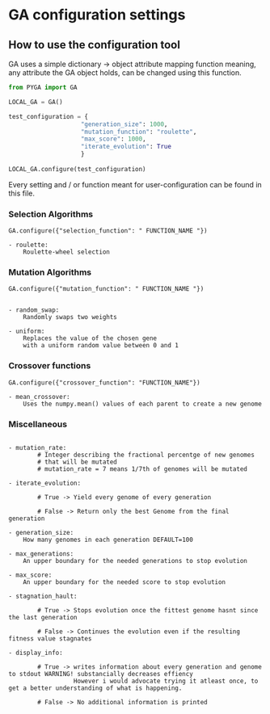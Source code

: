 # GA configuration settings

## How to use the configuration tool
GA uses a simple dictionary -> object attribute mapping function
meaning, any attribute the GA object holds, can be changed using this function.

```python
from PYGA import GA

LOCAL_GA = GA()

test_configuration = {
                    "generation_size": 1000,
                    "mutation_function": "roulette",
                    "max_score": 1000,
                    "iterate_evolution": True
                    }
                    
LOCAL_GA.configure(test_configuration)
```

Every setting and / or function meant for user-configuration can be found in this file.

### Selection Algorithms

```
GA.configure({"selection_function": " FUNCTION_NAME "})

- roulette:
    Roulette-wheel selection

```

### Mutation Algorithms

```
GA.configure({"mutation_function": " FUNCTION_NAME "})


- random_swap: 
    Randomly swaps two weights

- uniform: 
    Replaces the value of the chosen gene
    with a uniform random value between 0 and 1
```

### Crossover functions

```
GA.configure({"crossover_function": "FUNCTION_NAME"})

- mean_crossover:
    Uses the numpy.mean() values of each parent to create a new genome
```

### Miscellaneous 
```

- mutation_rate:
        # Integer describing the fractional percentge of new genomes
        # that will be mutated
        # mutation_rate = 7 means 1/7th of genomes will be mutated
        
- iterate_evolution:

        # True -> Yield every genome of every generation

        # False -> Return only the best Genome from the final generation

- generation_size: 
    How many genomes in each generation DEFAULT=100

- max_generations: 
    An upper boundary for the needed generations to stop evolution

- max_score: 
    An upper boundary for the needed score to stop evolution

- stagnation_hault: 
        
        # True -> Stops evolution once the fittest genome hasnt since the last generation
        
        # False -> Continues the evolution even if the resulting fitness value stagnates

- display_info:
        
        # True -> writes information about every generation and genome to stdout WARNING! substancially decreases effiency
                  However i would advocate trying it atleast once, to get a better understanding of what is happening.
        
        # False -> No additional information is printed
```
